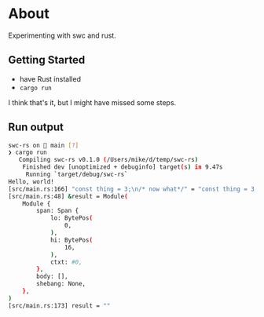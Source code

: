 # About

Experimenting with swc and rust. 

## Getting Started

- have Rust installed
- `cargo run` 

I think that's it, but I might have missed some steps.

## Run output

```sh
swc-rs on  main [?]
❯ cargo run
   Compiling swc-rs v0.1.0 (/Users/mike/d/temp/swc-rs)
    Finished dev [unoptimized + debuginfo] target(s) in 9.47s
     Running `target/debug/swc-rs`
Hello, world!
[src/main.rs:166] "const thing = 3;\n/* now what*/" = "const thing = 3;\n/* now what*/"
[src/main.rs:48] &result = Module(
    Module {
        span: Span {
            lo: BytePos(
                0,
            ),
            hi: BytePos(
                16,
            ),
            ctxt: #0,
        },
        body: [],
        shebang: None,
    },
)
[src/main.rs:173] result = ""
```